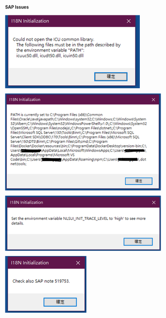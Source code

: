 #### SAP Issues

![alt tag](https://github.com/lastingyeh/sap-issues/blob/master/Sap-issues-01.png)

![alt tag](https://github.com/lastingyeh/sap-issues/blob/master/Sap-issues-02.png)

![alt tag](https://github.com/lastingyeh/sap-issues/blob/master/Sap-issues-03.png)

![alt tag](https://github.com/lastingyeh/sap-issues/blob/master/Sap-issues-04.png)
